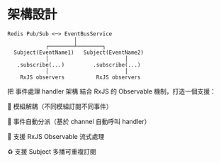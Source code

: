 # 架構設計

```
Redis Pub/Sub <─> EventBusService
                     │
            ┌────────┴────────┐
  Subject(EventName1)   Subject(EventName2)
            │                        │
   .subscribe(...)         .subscribe(...)
            │                        │
  	RxJS observers        	RxJS observers
```



把 事件處理 handler 架構 結合 RxJS 的 Observable 機制，打造一個支援：

🧱 模組解耦（不同模組訂閱不同事件）

🔄 事件自動分派（基於 channel 自動呼叫 handler）

🌊 支援 RxJS Observable 流式處理

♻️ 支援 Subject 多播可重複訂閱
